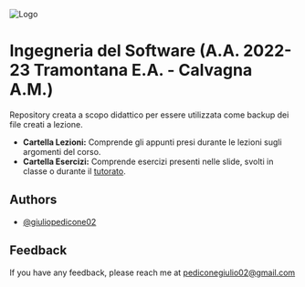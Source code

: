 
![Logo](https://images.squarespace-cdn.com/content/v1/60056c48dfad4a3649200fc0/1613294634908-3HTA3TR74HYYSNEIZSIJ/UniCT-Logo.jpg?format=1000w)


# Ingegneria del Software (A.A. 2022-23 Tramontana E.A. - Calvagna A.M.)

Repository creata a scopo didattico per essere utilizzata come backup dei file creati a lezione.

* **Cartella Lezioni:** Comprende gli appunti presi durante le lezioni sugli argomenti del corso.
* **Cartella Esercizi:** Comprende esercizi presenti nelle slide, svolti in classe o durante il [tutorato](https://github.com/TendTo/Tutorato-Ingegneria-del-Software).

## Authors

- [@giuliopedicone02](https://www.github.com/giuliopedicone02)


## Feedback

If you have any feedback, please reach me at pediconegiulio02@gmail.com

